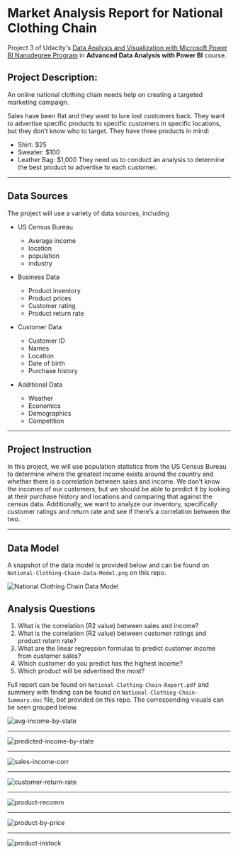 # **Market Analysis Report for National Clothing Chain**

Project 3 of Udacity's [Data Analysis and Visualization with Microsoft Power BI Nanodegree Program](https://www.udacity.com/course/data-analysis-and-visualization-with-power-BI-nanodegree--nd331)
in **Advanced Data Analysis with Power BI** course.

## Project Description:
An online national clothing chain needs help on creating a targeted marketing campaign. 

Sales have been flat and they want to lure lost customers back. They want to advertise specific products to specific customers in specific locations, 
but they don’t know who to target. They have three products in mind:
- Shirt: $25
- Sweater: $100
- Leather Bag: $1,000
They need us to conduct an analysis to determine the best product to advertise to each customer.
___

## Data Sources
The project will use a variety of data sources, including
- US Census Bureau
  - Average income
  - location
  - population
  - industry

- Business Data
  - Product inventory
  - Product prices
  - Customer rating
  - Product return rate
  
- Customer Data
  - Customer ID
  - Names
  - Location
  - Date of birth
  - Purchase history
  
- Additional Data
  - Weather
  - Economics
  - Demographics
  - Competition
____

## Project Instruction
In this project, we will use population statistics from the US Census Bureau to determine where the greatest income exists around the country 
and whether there is a correlation between sales and income. We don’t know the incomes of our customers, but we should be able to predict it 
by looking at their purchase history and locations and comparing that against the census data. 
Additionally, we want to analyze our inventory, specifically customer ratings and return rate and see if there’s a correlation between the two.
___

## Data Model
A snapshot of the data model is provided below and can be found on `National-Clothing-Chain-Data-Model.png` on this repo.

![National Clothing Chain Data Model](https://github.com/xShaimaa/Udacity-Data-Analysis-and-Viz-with-Microsoft-Power-BI/blob/master/03-Market-Analysis-Report-for-National-Clothing-Chain/National-Clothing-Chain-Data-Model.png)


## Analysis Questions
1. What is the correlation (R2 value) between sales and income?
2. What is the correlation (R2 value) between customer ratings and product return rate?
3. What are the linear regression formulas to predict customer income from customer sales?
4. Which customer do you predict has the highest income?
5. Which product will be advertised the most?

Full report can be found on `National-Clothing-Chain-Report.pdf` and summery with finding can be found on `National-Clothing-Chain-Summary.doc` file, 
bot provided on this repo. The corresponding visuals can be seen grouped below.

![avg-income-by-state](https://github.com/xShaimaa/Udacity-Data-Analysis-and-Viz-with-Microsoft-Power-BI/blob/master/03-Market-Analysis-Report-for-National-Clothing-Chain/img/avg-income-by-state.png)
___
![predicted-income-by-state](https://github.com/xShaimaa/Udacity-Data-Analysis-and-Viz-with-Microsoft-Power-BI/blob/master/03-Market-Analysis-Report-for-National-Clothing-Chain/img/predicted-income-by-state.png)
___
![sales-income-corr](https://github.com/xShaimaa/Udacity-Data-Analysis-and-Viz-with-Microsoft-Power-BI/blob/master/03-Market-Analysis-Report-for-National-Clothing-Chain/img/sales-income-corr.png)
___
![customer-return-rate](https://github.com/xShaimaa/Udacity-Data-Analysis-and-Viz-with-Microsoft-Power-BI/blob/master/03-Market-Analysis-Report-for-National-Clothing-Chain/img/customer-return-rate.png)
___
![product-recomm](https://github.com/xShaimaa/Udacity-Data-Analysis-and-Viz-with-Microsoft-Power-BI/blob/master/03-Market-Analysis-Report-for-National-Clothing-Chain/img/product-recomm.png)
___
![product-by-price](https://github.com/xShaimaa/Udacity-Data-Analysis-and-Viz-with-Microsoft-Power-BI/blob/master/03-Market-Analysis-Report-for-National-Clothing-Chain/img/product-by-price.png)
___
![product-instock](https://github.com/xShaimaa/Udacity-Data-Analysis-and-Viz-with-Microsoft-Power-BI/blob/master/03-Market-Analysis-Report-for-National-Clothing-Chain/img/product-instock.png)